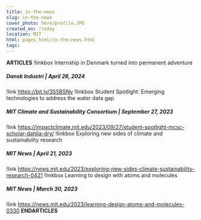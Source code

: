 ```yaml
---
title: in-the-news
slug: in-the-news
cover_photo: here/profile.JPG
created_on: !today
location: MIT
html: pages_html/in-the-news.html
tags:
---
```

__ARTICLES__
!linkbox
Internship in Denmark turned into permanent adventure
##### Dansk Industri | April 26, 2024
!link https://bit.ly/3S5BSNv
!linkbox
Student Spotlight: Emerging technologies to address the water data gap
##### MIT Climate and Sustainability Consortium | September 27, 2023 
!link https://impactclimate.mit.edu/2023/09/27/student-spotlight-mcsc-scholar-dahlia-dry/ 
!linkbox
Exploring new sides of climate and sustainability research
##### MIT News | April 21, 2023
!link https://news.mit.edu/2023/exploring-new-sides-climate-sustainability-research-0421 
!linkbox 
Learning to design with atoms and molecules
##### MIT News | March 30, 2023
!link https://news.mit.edu/2023/learning-design-atoms-and-molecules-0330
__ENDARTICLES__
